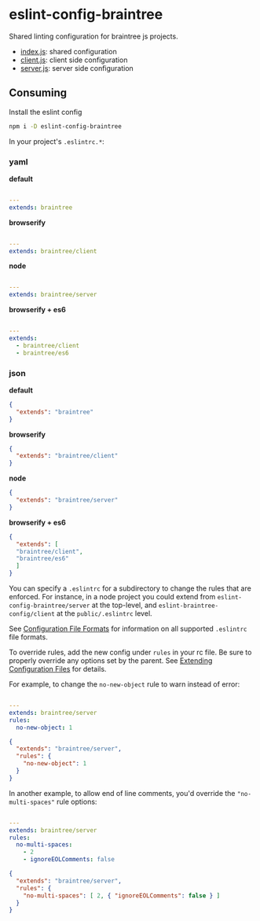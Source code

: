 # eslint-config-braintree

Shared linting configuration for braintree js projects.

- [index.js](./index.js): shared configuration
- [client.js](./client.js): client side configuration
- [server.js](./server.js): server side configuration

## Consuming

Install the eslint config

```bash
npm i -D eslint-config-braintree
```

In your project's `.eslintrc.*`:

### yaml

__default__ 

```yaml

---
extends: braintree
```

__browserify__
```yaml

---
extends: braintree/client
```

__node__
```yaml

---
extends: braintree/server
```

__browserify + es6__
```yaml

---
extends:
  - braintree/client
  - braintree/es6
```

### json

__default__ 

```json
{
  "extends": "braintree"
}
```

__browserify__
```json
{
  "extends": "braintree/client"
}
```

__node__
```json
{
  "extends": "braintree/server"
}
```

__browserify + es6__
```json
{
  "extends": [
  "braintree/client",
  "braintree/es6"
  ]
}
```

You can specify a `.eslintrc` for a subdirectory to change the rules that are enforced. For instance, in a node project you could extend from `eslint-config-braintree/server` at the top-level, and `eslint-braintree-config/client` at the `public/.eslintrc` level.

See [Configuration File Formats](https://eslint.org/docs/user-guide/configuring#configuration-file-formats) for information on all supported `.eslintrc` file formats.

To override rules, add the new config under `rules` in your rc file. Be sure to properly override any options set by the parent. See [Extending Configuration Files](https://eslint.org/docs/user-guide/configuring#extending-configuration-files) for details.

For example, to change the `no-new-object` rule to warn instead of error:

```yaml

---
extends: braintree/server
rules:
  no-new-object: 1
```

```json
{
  "extends": "braintree/server",
  "rules": {
    "no-new-object": 1
  }
}
```

In another example, to allow end of line comments, you'd override the `"no-multi-spaces"` rule options:

```yaml

---
extends: braintree/server
rules:
  no-multi-spaces:
    - 2
    - ignoreEOLComments: false
```

```json
{
  "extends": "braintree/server",
  "rules": {
    "no-multi-spaces": [ 2, { "ignoreEOLComments": false } ]
  }
}
```
